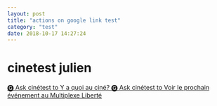 ```yaml
---
layout: post
title: "actions on google link test"
category: "test"
date: 2018-10-17 14:27:24
---
```


# cinetest julien

<a href="https://assistant.google.com/services/invoke/uid/000000ed21b77a41?text=Voir%20le%20prochain%20%C3%A9v%C3%A9nement%20au%20Multiplexe%20Libert%C3%A9">
    🅖 Ask cinétest to Y a quoi au ciné?
</a>

<a href="https://assistant.google.com/services/invoke/uid/000000ed21b77a41">
    🅖 Ask cinétest to Voir le prochain événement au Multiplexe Liberté
</a>
